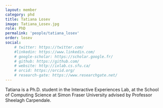 ```yaml
---
layout: member
category: phd
title: Tatiana Losev
image: Tatiana_Losev.jpg
role: PhD
permalink: 'people/tatiana_losev'
order: losev
social:
    # twitter: https://twitter.com/
    #linkedin: https://www.linkedin.com/
    # google-scholar: https://scholar.google.fr/
    # github: https://github.com/
    # website: http://ixlab.cs.sfu.ca/
    # orcid: https://orcid.org/
    # research-gate: https://www.researchgate.net/
---
```


Tatiana is a Ph.D. student in the Interactive Experiences Lab, at the School of Computing Science at Simon Fraser University advised by Professor Sheelagh Carpendale.
